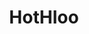 ---
title: HotHloo
intro: Cross platform tool for creating low fidelity wireframes and prototypes.
linkurl: http://www.hotgloo.com
tags:
- Wireframing
- Prototyping
logo: "/assets/hotgloo.png"
---
